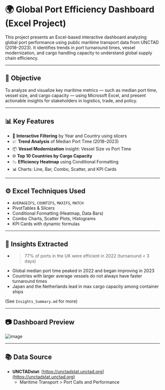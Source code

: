 # 🌍 Global Port Efficiency Dashboard (Excel Project)

This project presents an Excel-based interactive dashboard analyzing global port performance using public maritime transport data from UNCTAD (2018–2023). It identifies trends in port turnaround times, vessel modernization, and cargo handling capacity to understand global supply chain efficiency.

---

## 📌 Objective

To analyze and visualize key maritime metrics — such as median port time, vessel size, and cargo capacity — using Microsoft Excel, and present actionable insights for stakeholders in logistics, trade, and policy.

---

## 📊 Key Features

- 📅 **Interactive Filtering** by Year and Country using slicers  
- 📈 **Trend Analysis** of Median Port Time (2018–2023)  
- 📦 **Vessel Modernization** insight: Vessel Size vs Port Time  
- 🌐 **Top 10 Countries by Cargo Capacity**  
- 📉 **Efficiency Heatmap** using Conditional Formatting  
- 📊 Charts: Line, Bar, Combo, Scatter, and KPI Cards

---

## ⚙️ Excel Techniques Used

- `AVERAGEIFS`, `COUNTIFS`, `MAXIFS`, `MATCH`  
- PivotTables & Slicers  
- Conditional Formatting (Heatmap, Data Bars)  
- Combo Charts, Scatter Plots, Histograms  
- KPI Cards with dynamic formulas

---

## 🧠 Insights Extracted

- > 77% of ports in the UK were efficient in 2022 (turnaround < 3 days)  
- Global median port time peaked in 2022 and began improving in 2023  
- Countries with larger average vessels do not always have faster turnaround times  
- Japan and the Netherlands lead in max cargo capacity among container ships  

(See `Insights_Summary.md` for more)

---

## 📷 Dashboard Preview
![image](https://github.com/user-attachments/assets/b24f0c88-cddd-4389-b769-6a2c7d47cac0)



---

## 📚 Data Source

- **UNCTADstat**: [https://unctadstat.unctad.org](https://unctadstat.unctad.org)
  - Maritime Transport > Port Calls and Performance

